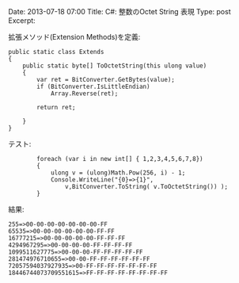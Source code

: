 Date: 2013-07-18  07:00
Title:   C#: 整数のOctet String 表現
Type: post  
Excerpt: 


拡張メソッド(Extension Methods)を定義:

    public static class Extends
    {
        public static byte[] ToOctetString(this ulong value)
        {
            var ret = BitConverter.GetBytes(value);
            if (BitConverter.IsLittleEndian)
                Array.Reverse(ret);

            return ret;

        }
    }

テスト:

            foreach (var i in new int[] { 1,2,3,4,5,6,7,8})
            {
                ulong v = (ulong)Math.Pow(256, i) - 1;
                Console.WriteLine("{0}=>{1}",
                    v,BitConverter.ToString( v.ToOctetString()) );
            }


結果:

    255=>00-00-00-00-00-00-00-FF
    65535=>00-00-00-00-00-00-FF-FF
    16777215=>00-00-00-00-00-FF-FF-FF
    4294967295=>00-00-00-00-FF-FF-FF-FF
    1099511627775=>00-00-00-FF-FF-FF-FF-FF
    281474976710655=>00-00-FF-FF-FF-FF-FF-FF
    72057594037927935=>00-FF-FF-FF-FF-FF-FF-FF
    18446744073709551615=>FF-FF-FF-FF-FF-FF-FF-FF
    
     

